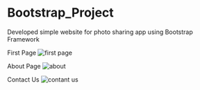 # Bootstrap_Project
Developed simple website for photo sharing app using Bootstrap Framework

First Page
![first page](https://user-images.githubusercontent.com/64096110/105628309-2b3a9e80-5e62-11eb-87d7-21473ebae9f2.png)


About Page
![about](https://user-images.githubusercontent.com/64096110/105628327-3beb1480-5e62-11eb-9f49-6d0662799bf7.png)


Contact Us
![contant us](https://user-images.githubusercontent.com/64096110/105628368-75238480-5e62-11eb-8b7c-d75eac5cfd76.png)


